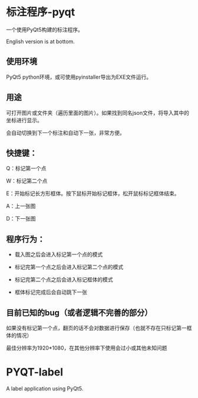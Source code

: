 # 标注程序-pyqt
一个使用PyQt5构建的标注程序。

English version is at bottom.
## 使用环境
PyQt5 python环境，或可使用pyinstaller导出为EXE文件运行。
## 用途
可打开图片或文件夹（遍历里面的图片）。如果找到同名json文件，将导入其中的坐标进行显示。

会自动切换到下一个标注和自动下一张，非常方便。

## 快捷键：
Q：标记第一个点

W：标记第二个点

E：开始标记长方形框体。按下鼠标开始标记框体，松开鼠标标记框体结束。

A：上一张图

D：下一张图

## 程序行为：
- 载入图之后会进入标记第一个点的模式

- 标记完第一个点之后会进入标记第二个点的模式

- 标记完第二个点之后会进入标记框体的模式

- 框体标记完成后会自动跳下一张

## 目前已知的bug（或者逻辑不完善的部分）
如果没有标记第一个点，翻页的话不会对数据进行保存（也就不存在只标记第一框体的情况）

最佳分辨率为1920*1080，在其他分辨率下使用会过小或其他未知问题

# PYQT-label
A label application using PyQt5.

